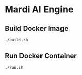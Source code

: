 # Mardi AI Engine

## Build Docker Image
```bash
./build.sh
```

## Run Docker Container
```bash
./run.sh
```